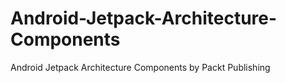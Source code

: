 # Android-Jetpack-Architecture-Components
Android Jetpack Architecture Components by Packt Publishing
